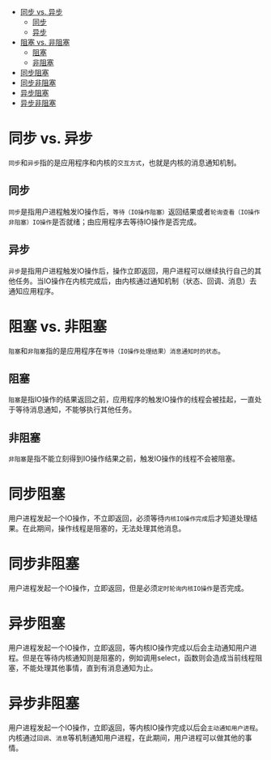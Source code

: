 <!-- TOC -->

- [同步 vs. 异步](#同步-vs-异步)
  - [同步](#同步)
  - [异步](#异步)
- [阻塞 vs. 非阻塞](#阻塞-vs-非阻塞)
  - [阻塞](#阻塞)
  - [非阻塞](#非阻塞)
- [同步阻塞](#同步阻塞)
- [同步非阻塞](#同步非阻塞)
- [异步阻塞](#异步阻塞)
- [异步非阻塞](#异步非阻塞)

<!-- /TOC -->
# 同步 vs. 异步
`同步`和`异步`指的是应用程序和内核的`交互方式`，也就是内核的消息通知机制。

## 同步
`同步`是指用户进程触发IO操作后，`等待（IO操作阻塞）`返回结果或者`轮询查看（IO操作非阻塞）IO操作`是否就绪；由应用程序去等待IO操作是否完成。

## 异步
`异步`是指用户进程触发IO操作后，操作立即返回，用户进程可以继续执行自己的其他任务。当IO操作在内核完成后，由内核通过通知机制（状态、回调、消息）去通知应用程序。

# 阻塞 vs. 非阻塞
`阻塞`和`非阻塞`指的是应用程序在`等待（IO操作处理结果）消息通知时的状态`。

## 阻塞
`阻塞`是指IO操作的结果返回之前，应用程序的触发IO操作的线程会被挂起，一直处于等待消息通知，不能够执行其他任务。

## 非阻塞
`非阻塞`是指不能立刻得到IO操作结果之前，触发IO操作的线程不会被阻塞。

# 同步阻塞
用户进程发起一个IO操作，不立即返回，必须等待`内核IO操作完成`后才知道处理结果。在此期间，操作线程是阻塞的，无法处理其他消息。

# 同步非阻塞
用户进程发起一个IO操作，立即返回，但是必须`定时轮询内核IO操作`是否完成。

# 异步阻塞
用户进程发起一个IO操作，立即返回，等内核IO操作完成以后会主动通知用户进程。但是在等待内核通知则是阻塞的，例如调用select，函数则会造成当前线程阻塞，不能处理其他事情，直到有消息通知为止。

# 异步非阻塞
用户进程发起一个IO操作，立即返回，等内核IO操作完成以后会`主动通知用户进程`。内核通过`回调`、`消息`等机制通知用户进程，在此期间，用户进程可以做其他的事情。
